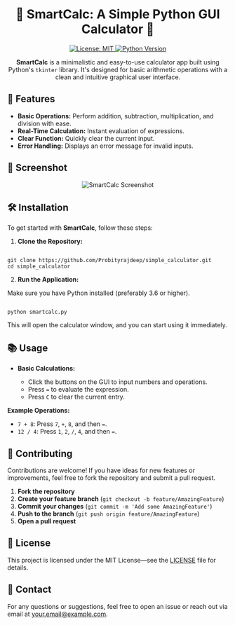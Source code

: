 <h1 align="center">🧮 SmartCalc: A Simple Python GUI Calculator 🧮</h1>

<p align="center">
  <a href="https://opensource.org/licenses/MIT">
    <img src="https://img.shields.io/badge/License-MIT-blue.svg" alt="License: MIT">
  </a>
  <a href="https://www.python.org/downloads/">
    <img src="https://img.shields.io/badge/Python-3.6%2B-blue" alt="Python Version">
  </a>
</p>

<p align="center">
  <b>SmartCalc</b> is a minimalistic and easy-to-use calculator app built using Python's <code>tkinter</code> library. 
  It's designed for basic arithmetic operations with a clean and intuitive graphical user interface.
</p>

<h2>🚀 Features</h2>

<ul>
  <li><strong>Basic Operations:</strong> Perform addition, subtraction, multiplication, and division with ease.</li>
  <li><strong>Real-Time Calculation:</strong> Instant evaluation of expressions.</li>
  <li><strong>Clear Function:</strong> Quickly clear the current input.</li>
  <li><strong>Error Handling:</strong> Displays an error message for invalid inputs.</li>
</ul>

<h2>🎨 Screenshot</h2>

<p align="center">
  <img src="link-to-your-screenshot.png" alt="SmartCalc Screenshot">
</p>

<h2>🛠️ Installation</h2>

<p>To get started with <strong>SmartCalc</strong>, follow these steps:</p>

<ol>
  <li><strong>Clone the Repository:</strong></li>
</ol>

<pre><code>
git clone https://github.com/Probityrajdeep/simple_calculator.git
cd simple_calculator
</code></pre>

<ol start="2">
  <li><strong>Run the Application:</strong></li>
</ol>

<p>Make sure you have Python installed (preferably 3.6 or higher).</p>

<pre><code>
python smartcalc.py
</code></pre>

<p>This will open the calculator window, and you can start using it immediately.</p>

<h2>📚 Usage</h2>

<ul>
  <li><strong>Basic Calculations:</strong></li>
  <ul>
    <li>Click the buttons on the GUI to input numbers and operations.</li>
    <li>Press <code>=</code> to evaluate the expression.</li>
    <li>Press <code>C</code> to clear the current entry.</li>
  </ul>
</ul>

<p><strong>Example Operations:</strong></p>
<ul>
  <li><code>7 + 8</code>: Press <code>7</code>, <code>+</code>, <code>8</code>, and then <code>=</code>.</li>
  <li><code>12 / 4</code>: Press <code>1</code>, <code>2</code>, <code>/</code>, <code>4</code>, and then <code>=</code>.</li>
</ul>

<h2>🤝 Contributing</h2>

<p>Contributions are welcome! If you have ideas for new features or improvements, feel free to fork the repository and submit a pull request.</p>

<ol>
  <li><strong>Fork the repository</strong></li>
  <li><strong>Create your feature branch</strong> (<code>git checkout -b feature/AmazingFeature</code>)</li>
  <li><strong>Commit your changes</strong> (<code>git commit -m 'Add some AmazingFeature'</code>)</li>
  <li><strong>Push to the branch</strong> (<code>git push origin feature/AmazingFeature</code>)</li>
  <li><strong>Open a pull request</strong></li>
</ol>

<h2>📝 License</h2>

<p>This project is licensed under the MIT License—see the <a href="LICENSE">LICENSE</a> file for details.</p>

<h2>📧 Contact</h2>

<p>For any questions or suggestions, feel free to open an issue or reach out via email at <a href="mailto:your.email@example.com">your.email@example.com</a>.</p>
